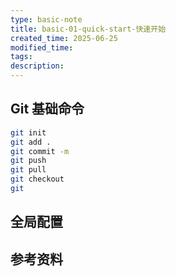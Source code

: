 ```yaml
---
type: basic-note
title: basic-01-quick-start-快速开始
created_time: 2025-06-25
modified_time:
tags:
description:
---
```


## Git 基础命令

```sh
git init
git add .
git commit -m
git push
git pull
git checkout
git
```

## 全局配置

## 参考资料
